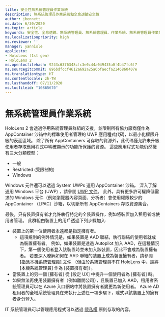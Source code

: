```yaml
---
title: 安全性無系統管理員作業系統
description: 無系統管理員作業系統和全息透鏡安全性
author: jbennett
ms.date: 6/30/2020
ms.topic: article
keywords: 安全性、全息透鏡、無系統管理員、無系統管理員、作業系統、無系統管理員作業系統、無系統管理員作業系統、無系統管理員作業系統、全息透鏡2、全息透鏡2 安全性，
ms.localizationpriority: high
ms.reviewer: ''
manager: yannisle
appliesto:
- HoloLens (1st gen)
- HoloLens 2
ms.openlocfilehash: 9243c6376348cfc3e0c44a049435a0f4b47fc6f7
ms.sourcegitcommit: 896bdfccf4612a692a25a6bfaecfa2146860407e
ms.translationtype: HT
ms.contentlocale: zh-TW
ms.lasthandoff: 07/11/2020
ms.locfileid: "10865670"
---
```

# 無系統管理員作業系統

HoloLens 2 會透過停用系統管理員群組的支援，並限制所有協力廠商僅作為 AppContainer 沙箱中的標準使用者管理的 UWP 應用程式代碼，以最小化權限升級的表面區域。 除了所有 AppContainers 可存取的資源外，此代碼僅允許未升級使用者存取應用程式中明確顯示的功能所保護的資源。
這些應用程式功能仍然擁有三大分類模型：
  * 一般
  * Restricted (受限制的)
  * Windows

Windows 元件還可以透過 System UWPs 運用 AppContainer 沙箱。 深入了解通用 Windows 平台 (UWP) ，請參閱 [UWP 文件](https://docs.microsoft.com/windows/uwp/)。 此外，具有更多許可權降低需求的 Windows 元件（例如瀏覽器內容頁面、分析者）會使用權限較少的 AppContainer （LPAC）沙箱，以切斷所有 AppContainers 存取資源集合。

最後，只有裝置擁有者才允許執行特定的全裝置操作，例如將裝置加入租用者或使用者管理。 此群組由裝置上的用戶透過下列步驟加入:
  * 裝置上的第一位使用者永遠都是指定擁有者。 
    * 這項規則的例外情況是，如果裝置是 AAD 聯結，執行聯結的使用者就成為裝置擁有者。 例如，如果裝置是透過 Autopilot 加入 AAD，在這種情況下，第一個使用者登入該裝置時並未加入該裝置，因此不會成為裝置擁有者。 若要深入瞭解如何在 AAD 聯結的裝置上成為裝置擁有者，請參閱 [[指派本機系統管理員] 文件](https://docs.microsoft.com/azure/active-directory/devices/assign-local-admin) （但由於系統管理員不在 HoloLens 中，請將 [本機系統管理員] 作為 [裝置擁有者]）。
  * 當裝置上的另一個 [擁有者] 從 [設定 UX] 中提升一個使用者為 [擁有者] 時。
  * 如果無法再使用裝置擁有者（例如離開公司），且裝置已加入 AAD，租用者系統管理員可以在 Azure 入口網站中將裝置擁有者變更為新使用者。
Azure AD 租用者的全域系統管理員在未執行上述任一項步驟下，隱式以該裝置上的擁有者身分登入。 

IT 系統管理員可以管理應用程式可以透過 [隱私權](https://docs.microsoft.com/windows/client-management/mdm/policy-csp-privacy) 原則存取的內容。 
